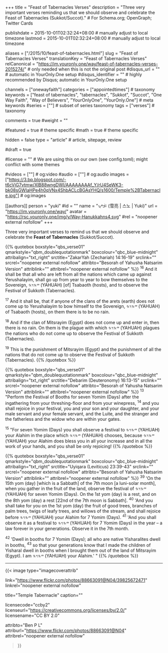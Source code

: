 +++
title = "Feast of Tabernacles Verses"
description = "Three very important verses reminding us that we should observe and celebrate the Feast of Tabernacles (Sukkot/Succot)."  # For Schema.org; OpenGraph; Twitter Cards

publishdate = 2015-10-01T02:32:24+08:00                          # manually adjust to local timezone
lastmod = 2015-10-01T02:32:24+08:00                          # manually adjust to local timezone

aliases = ["/2015/10/feast-of-tabernacles.html"]
slug = "Feast of Tabernacles Verses"
translationKey = "Feast of Tabernacles Verses"
relCanonical = "https://im.youronly.one/way/feast-of-tabernacles-verses-2015274/"                           # only needed when this is not the original post
#disqus_url = ""                                                    # automatic in YourOnly.One setup
#disqus_identifier = ""                                             # highly recommended by Disqus; automatic in YourOnly.One setup

channels = ["onewayfaith"]
categories = ["appointedtimes"]                           # taxonomy
keywords = ["feast of tabernacles", "tabernacles", "Sukkot", "Succot", "One Way Faith", "Way of Believers", "YourOnlyOne", "YourOnly.One"]                             # meta keywords
#series = [""]                               # subset of series taxonomy
tags = ["verses"]                                 # taxonomy

comments = true
#weight = ""

#featured = true                              # theme specific
#math = true                                  # theme specific

hidden = false
type = "article"                                                           # article, sitepage, review

#draft = true

#license = ""                                 # We are using this on our own (see config.toml); might conflict with some themes

#videos = [""]                                # og:video
#audio = [""]                                 # og:audio
images = ["https://3.bp.blogspot.com/-t6cVjG7vtmw/XlB88wngDWI/AAAAAAAAf_Y/rU4SeWK3-bk08sGWIaHPe4h0qVNx4ShbACLcBGAsYHQ/s1600/Temple%2BTabernacle.jpg"]    # og:images

[[authors]]
person = "yuki"
#id = ""
name = "ᜌᜓᜃᜒ (雪亮 | 스노 | Yuki)"
url = "https://im.youronly.one/way/"
avatar = "https://rsc.youronly.one/img/y/Way-Hanukkahns4.svg"
#rel = "noopener external nofollow"
+++

Three very important verses to remind us that we should observe and celebrate the **Feast of Tabernacles** (Sukkot/Succot).

<!--more-->

{{% quotebox boxstyle="qbs_verse01" qmarkstyle="qbm_doublequotationmark" boxcolour="qbc_blue-midnight" attribalign="txt_right" srctitle="ZakarYah (Zechariah) 14:16-19" srclink="" srcrel="noopener external nofollow" attribto="Besorah of Yahusha Natsarim Version" attriblink="" attribrel="noopener external nofollow" %}}
<sup>16</sup> And it shall be that all who are left from all the nations which came up against Yerushalayim, shall go up from year to year to bow themselves to the Sovereign, <bdi lang="hbo-Hebr" dir="rtl">𐤉𐤄𐤅𐤄</bdi> (<bdi lang="hbo-Latn" dir="ltr">YAHUAH</bdi>) [of] Tsabaoth (hosts), and to observe the Festival of Sukkoth (Tabernacles).

<sup>17</sup> And it shall be, that if anyone of the clans of the arets (earth) does not come up to Yerushalayim to bow himself to the Sovereign, <bdi lang="hbo-Hebr" dir="rtl">𐤉𐤄𐤅𐤄</bdi> (<bdi lang="hbo-Latn" dir="ltr">YAHUAH</bdi>) of Tsabaoth (hosts), on them there is to be no rain.

<sup>18</sup> And if the clan of Mitsrayim (Egypt) does not come up and enter in, then there is no rain.
On them is the plague with which <bdi lang="hbo-Hebr" dir="rtl">𐤉𐤄𐤅𐤄</bdi> (<bdi lang="hbo-Latn" dir="ltr">YAHUAH</bdi>) plagues the nations who do not come up to observe the Festival of Sukkoth (Tabernacles).

<sup>19</sup> This is the punishment of Mitsrayim (Egypt) and the punishment of all the nations that do not come up to observe the Festival of Sukkoth (Tabernacles).
{{% /quotebox %}}

{{% quotebox boxstyle="qbs_verse01" qmarkstyle="qbm_doublequotationmark" boxcolour="qbc_blue-midnight" attribalign="txt_right" srctitle="Debarim (Deuteronomy) 16:13-15" srclink="" srcrel="noopener external nofollow" attribto="Besorah of Yahusha Natsarim Version" attriblink="" attribrel="noopener external nofollow" %}}
<sup>13</sup> "Perform the Festival of Booths for seven Yomim (Days) after the ingathering from your threshing-floor and from your winepress, <sup>14</sup> and you shall rejoice in your festival, you and your son and your daughter, and your male servant and your female servant, and the Luite, and the stranger and the fatherless and the widow who are within your gates.

<sup>15</sup> "For seven Yomim (Days) you shall observe a festival to <bdi lang="hbo-Hebr" dir="rtl">𐤉𐤄𐤅𐤄</bdi> (<bdi lang="hbo-Latn" dir="ltr">YAHUAH</bdi>) your Alahim in the place which <bdi lang="hbo-Hebr" dir="rtl">𐤉𐤄𐤅𐤄</bdi> (<bdi lang="hbo-Latn" dir="ltr">YAHUAH</bdi>) chooses, because <bdi lang="hbo-Hebr" dir="rtl">𐤉𐤄𐤅𐤄</bdi> (<bdi lang="hbo-Latn" dir="ltr">YAHUAH</bdi>) your Alahim does bless you in all your increase and in all the work of your hands, and you shall be only rejoicing!
{{% /quotebox %}}

{{% quotebox boxstyle="qbs_verse01" qmarkstyle="qbm_doublequotationmark" boxcolour="qbc_blue-midnight" attribalign="txt_right" srctitle="Uyiqara (Leviticus) 23:39-43" srclink="" srcrel="noopener external nofollow" attribto="Besorah of Yahusha Natsarim Version" attriblink="" attribrel="noopener external nofollow" %}}
<sup>39</sup> 'On the 15th yom (day) [which is a Sabbath] of the 7th moon [a luni-solar month], when you gather in the fruit of the land, observe the festival of <bdi lang="hbo-Hebr" dir="rtl">𐤉𐤄𐤅𐤄</bdi> (<bdi lang="hbo-Latn" dir="ltr">YAHUAH</bdi>) for seven Yomim (Days).
On the 1st yom (day) is a rest, and on the 8th yom (day) a rest [22nd of the 7th moon is Sabbath]. <sup>40</sup> 'And you shall take for you on the 1st yom (day) the fruit of good trees, branches of palm trees, twigs of leafy trees, and willows of the stream, and shall rejoice before <bdi lang="hbo-Hebr" dir="rtl">𐤉𐤄𐤅𐤄</bdi> (<bdi lang="hbo-Latn" dir="ltr">YAHUAH</bdi>) your Alahim for 7 Yomim (Days). <sup>41</sup> 'And you shall observe it as a festival to <bdi lang="hbo-Hebr" dir="rtl">𐤉𐤄𐤅𐤄</bdi> (<bdi lang="hbo-Latn" dir="ltr">YAHUAH</bdi>) for 7 Yomim (Days) in the year – a law forever in your generations. Observe it in the 7th month.

<sup>42</sup> 'Dwell in booths for 7 Yomim (Days); all who are native Yisharalites dwell in booths, <sup>43</sup> so that your generations know that I made the children of Yisharal dwell in booths when I brought them out of the land of Mitsrayim (Egypt). I am <bdi lang="hbo-Hebr" dir="rtl">𐤉𐤄𐤅𐤄</bdi> (<bdi lang="hbo-Latn" dir="ltr">YAHUAH</bdi>) your Alahim.' "
{{% /quotebox %}}

---

{{< image
  type="imagecoverattrib"

  link="https://www.flickr.com/photos/88663091@N04/39825672471"
  linkrel="noopener external nofollow"

  title="Temple Tabernacle"
  caption=""

  licensecode="ccby2"
  licenseurl="https://creativecommons.org/licenses/by/2.0/"
  licensename="CC BY 2.0"

  attribto="Ben P L"
  attriburl="https://www.flickr.com/photos/88663091@N04"
  attribrel="noopener external nofollow"
>}}
